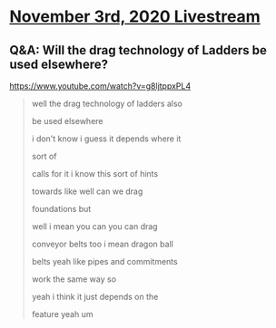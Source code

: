 # [November 3rd, 2020 Livestream](../2020-11-03.md)
## Q&A: Will the drag technology of Ladders be used elsewhere?
https://www.youtube.com/watch?v=g8ljtppxPL4
> well the drag technology of ladders also
>
> be used elsewhere
>
> i don't know i guess it depends where it
>
> sort of
>
> calls for it i know this sort of hints
>
> towards like well can we drag
>
> foundations but
>
> well i mean you can you can drag
>
> conveyor belts too i mean dragon ball
>
> belts yeah like pipes and commitments
>
> work the same way so
>
> yeah i think it just depends on the
>
> feature yeah um
>
